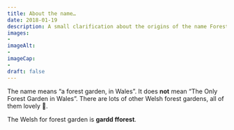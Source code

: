 ```yaml
---
title: About the name…
date: 2018-01-19
description: A small clarification about the origins of the name Forest Garden Wales
images: 
- 
imageAlt: 
- 
imageCap:
- 
draft: false
---
```


The name means “a forest garden, in Wales”. It does **not** mean “The Only Forest Garden in Wales”. There are lots of other Welsh forest gardens, all of them lovely 🙂.

The Welsh for forest garden is **gardd fforest**.

